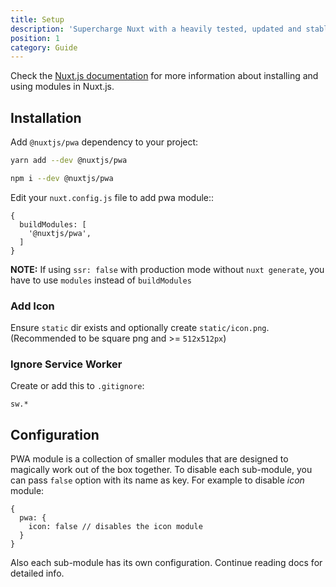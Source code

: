 ```yaml
---
title: Setup
description: 'Supercharge Nuxt with a heavily tested, updated and stable PWA solution'
position: 1
category: Guide
---
```


Check the [Nuxt.js documentation](https://nuxtjs.org/api/configuration-modules#the-modules-property) for more information about installing and using modules in Nuxt.js.

## Installation

Add `@nuxtjs/pwa` dependency to your project:

<code-group>
  <code-block label="Yarn" active>

  ```bash
  yarn add --dev @nuxtjs/pwa
  ```

  </code-block>
  <code-block label="NPM">

  ```bash
  npm i --dev @nuxtjs/pwa
  ```

  </code-block>
</code-group>

Edit your `nuxt.config.js` file to add pwa module::

```js{}[nuxt.config.js]
{
  buildModules: [
    '@nuxtjs/pwa',
  ]
}
```

**NOTE:** If using `ssr: false` with production mode without `nuxt generate`, you have to use `modules` instead of `buildModules`

### Add Icon

Ensure `static` dir exists and optionally create `static/icon.png`. (Recommended to be square png and >= `512x512px`)

### Ignore Service Worker

Create or add this to `.gitignore`:

```{}[.gitignore]
sw.*
```

## Configuration

PWA module is a collection of smaller modules that are designed to magically work out of the box together. To disable each sub-module, you can pass `false` option with its name as key. For example to disable _icon_ module:

```js{}[nuxt.config.js]
{
  pwa: {
    icon: false // disables the icon module
  }
}
```

Also each sub-module has its own configuration. Continue reading docs for detailed info.
